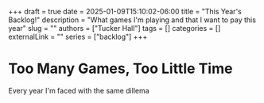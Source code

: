 +++ 
draft = true
date = 2025-01-09T15:10:02-06:00
title = "This Year's Backlog!"
description = "What games I'm playing and that I want to pay this year"
slug = ""
authors = ["Tucker Hall"]
tags = []
categories = []
externalLink = ""
series = ["backlog"]
+++
# Too Many Games, Too Little Time

Every year I'm faced with the same dillema